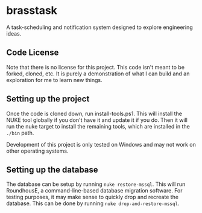 # brasstask
A task-scheduling and notification system designed to explore engineering ideas.

## Code License

Note that there is no license for this project. This code isn't meant to be forked, cloned, etc. It is purely a demonstration of what I can build and an exploration for me to learn new things.

## Setting up the project

Once the code is cloned down, run install-tools.ps1. This will install the NUKE tool globally if you don't have it and update it if you do. Then it will run the nuke target to install the remaining tools, which are installed in the `./bin` path.

Development of this project is only tested on Windows and may not work on other operating systems.

## Setting up the database

The database can be setup by running `nuke restore-mssql`. This will run RoundhousE, a command-line-based database migration software. For testing purposes, it may make sense to quickly drop and recreate the database. This can be done by running `nuke drop-and-restore-mssql`.
